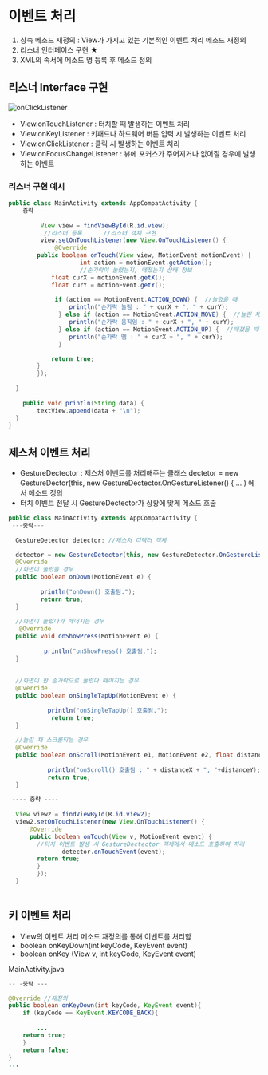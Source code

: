 
# 이벤트 처리

1. 상속 메소드 재정의 : View가 가지고 있는 기본적인 이벤트 처리 메소드 재정의
2. 리스너 인터페이스 구현 ★
3. XML의 속서에 메소드 명 등록 후 메소드 정의

## 리스너 Interface 구현

![onClickListener](https://user-images.githubusercontent.com/37764504/56054885-fba4ca00-5d92-11e9-8950-33ddfeeec2d4.PNG)

- View.onTouchListener : 터치할 때 발생하는 이벤트 처리
- View.onKeyListener : 키패드나 하드웨어 버튼 입력 시 발생하는 이벤트 처리
- View.onClickListener : 클릭 시 발생하는 이벤트 처리
- View.onFocusChangeListener : 뷰에 포커스가 주어지거나 없어질 경우에 발생하는 이벤트

### 리스너 구현 예시

```java
public class MainActivity extends AppCompatActivity {  
--- 중략 ---
	  
	     View view = findViewById(R.id.view); 
	      //리스너 등록		//리스너 객체 구현
	     view.setOnTouchListener(new View.OnTouchListener() { 
	         @Override  
		public boolean onTouch(View view, MotionEvent motionEvent) {  
	                int action = motionEvent.getAction();  
	                //손가락이 눌렸는지, 떼졌는지 상태 정보
			float curX = motionEvent.getX();  
			float curY = motionEvent.getY();  
	  
			 if (action == MotionEvent.ACTION_DOWN) {  //눌렸을 때
				 println("손가락 눌림 : " + curX + ", " + curY);  
			  } else if (action == MotionEvent.ACTION_MOVE) {  //눌린 채로 움직임
				 println("손가락 움직임 : " + curX + ", " + curY);  
			  } else if (action == MotionEvent.ACTION_UP) {  //떼졌을 때
				 println("손가락 뗌 : " + curX + ", " + curY);  
			  }  

		   	return true;  
		}  
        });  
  
  }  
  
    public void println(String data) {  
        textView.append(data + "\n");  
  }  
}
```

## 제스처 이벤트 처리

- GestureDectector : 제스처 이벤트를 처리해주는 클래스
dectetor = new GestureDector(this, new GestureDectector.OnGestureListener() { ... ) 에서 메소드 정의
- 터치 이벤트 전달 시 GestureDectector가 상황에 맞게 메소드 호출


```java
public class MainActivity extends AppCompatActivity {  
 ---중략---
  
  GestureDetector detector; //제스처 디텍터 객체  

  detector = new GestureDetector(this, new GestureDetector.OnGestureListener() {  
  @Override
  //화면이 눌렸을 경우
  public boolean onDown(MotionEvent e) {  
  
         println("onDown() 호출됨.");  
         return true;  
  }  
  
  //화면이 눌렸다가 떼어지는 경우
   @Override  
  public void onShowPress(MotionEvent e) {  
          
          println("onShowPress() 호출됨.");  
  }  
  
  
  //화면이 한 손가락으로 눌렸다 떼어지는 경우
  @Override  
  public boolean onSingleTapUp(MotionEvent e) {   
                  
           println("onSingleTapUp() 호출됨.");  
            return true;  
  }  
  
  //눌린 채 스크롤되는 경우
  @Override  
  public boolean onScroll(MotionEvent e1, MotionEvent e2, float distanceX, float distanceY) {  
                  
           println("onScroll() 호출됨 : " + distanceX + ", "+distanceY);  
           return true;  
  }  
  
 ---- 중략 ---- 
 
  View view2 = findViewById(R.id.view2);  
  view2.setOnTouchListener(new View.OnTouchListener() {  
	  @Override  
	  public boolean onTouch(View v, MotionEvent event) {  
		//터치 이벤트 발생 시 GestureDectector 객체에서 메소드 호출하여 처리           
               detector.onTouchEvent(event);
		return true;  
		}  
        });
  }  
      
```

## 키 이벤트 처리

- View의 이벤트 처리 메소드 재정의를 통해 이벤트를 처리함
- boolean onKeyDown(int keyCode, KeyEvent event)
- boolean onKey (View v, int keyCode, KeyEvent event)

MainActivity.java

```java
-- -중략 ---

@Override //재정의
public boolean onKeyDown(int keyCode, KeyEvent event){
	if (keyCode == KeyEvent.KEYCODE_BACK){
		
		...
	return true;
	}
	return false;
}
... 
```
